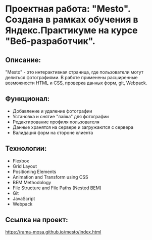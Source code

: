 # Проектная работа: "Mesto". Создана в рамках обучения в Яндекс.Практикуме на курсе "Веб-разработчик".

## Описание:
 "Mesto" - это интерактивная страница, где пользователи могут делиться фотографиями. В работе применены расширенные возможности HTML и CSS, проверка данных форм, git, Webpack.

## Функционал:
* Добавление и удаление фотографии
* Установка и снятие "лайка" для фотографии
* Редактирование профиля пользователя
* Данные хранятся на сервере и загружаются с сервера
* Валидация форм на стороне клиента

## Технологии:
* Flexbox
* Grid Layout
* Positioning Elements
* Animation and Transform using CSS
* BEM Methodology
* File Structure and File Paths (Nested BEM)
* Git
* JavaScript
* Webpack

## Ссылка на проект: 
https://rama-mosa.github.io/mesto/index.html
